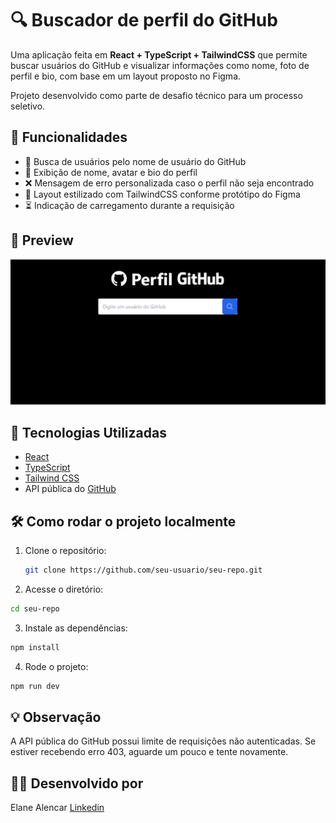 # 🔍 Buscador de perfil do GitHub

Uma aplicação feita em **React + TypeScript + TailwindCSS** que permite buscar usuários do GitHub e visualizar informações como nome, foto de perfil e bio, com base em um layout proposto no Figma.

Projeto desenvolvido como parte de desafio técnico para um processo seletivo.

## 🎯 Funcionalidades

- 🔎 Busca de usuários pelo nome de usuário do GitHub
- 👤 Exibição de nome, avatar e bio do perfil
- ❌ Mensagem de erro personalizada caso o perfil não seja encontrado
- 🎨 Layout estilizado com TailwindCSS conforme protótipo do Figma
- ⏳ Indicação de carregamento durante a requisição


## 📸 Preview

![Preview do projeto](src/assets/github_prewiew.png)



## 🚀 Tecnologias Utilizadas

- [React](https://reactjs.org/)
- [TypeScript](https://www.typescriptlang.org/)
- [Tailwind CSS](https://tailwindcss.com/)
- API pública do [GitHub](https://api.github.com/users/{username})

## 🛠️ Como rodar o projeto localmente

1. Clone o repositório:
   ```bash
   git clone https://github.com/seu-usuario/seu-repo.git
   ```

2. Acesse o diretório:
  ```bash
  cd seu-repo
  ```

3. Instale as dependências:
  ```bash
  npm install
  ```

4. Rode o projeto:
  ```bash
  npm run dev
  ```

## 💡 Observação

A API pública do GitHub possui limite de requisições não autenticadas. 
Se estiver recebendo erro 403, aguarde um pouco e tente novamente.

## 👩‍💻 Desenvolvido por 

Elane Alencar [Linkedin](https://www.linkedin.com/in/elanealencar/)